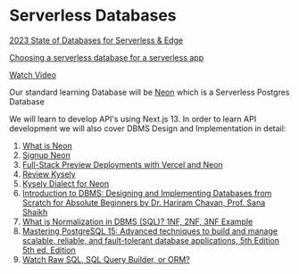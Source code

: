 # Serverless Databases

[2023 State of Databases for Serverless & Edge](https://leerob.io/blog/backend)

[Choosing a serverless database for a serverless app](https://gimenete.net/articles/choosing-serverless-database-for-serverless-app)

[Watch Video](https://www.youtube.com/watch?v=giOwMptqexk)

Our standard learning Database will be [Neon](https://neon.tech/) which is a Serverless Postgres Database

We will learn to develop API's using Next.js 13. In order to learn API development we will also cover DBMS Design and Implementation in detail:

1. [What is Neon](https://neon.tech/docs/introduction/about)
2. [Signup Neon](https://neon.tech/docs/get-started-with-neon/signing-up)
3. [Full-Stack Preview Deployments with Vercel and Neon](https://neon.tech/blog/neon-vercel-integration)
4. [Review Kysely](https://koskimas.github.io/kysely/)
5. [Kysely Dialect for Neon](https://github.com/seveibar/kysely-neon)
6. [Introduction to DBMS: Designing and Implementing Databases from Scratch for Absolute Beginners
by Dr. Hariram Chavan, Prof. Sana Shaikh](https://www.amazon.com/Introduction-DBMS-Designing-Implementing-Databases-ebook/dp/B09ZXGWLHW/ref=sr_1_1)
7. [What is Normalization in DBMS (SQL)? 1NF, 2NF, 3NF Example](
https://www.guru99.com/database-normalization.html)
8. [Mastering PostgreSQL 15: Advanced techniques to build and manage scalable, reliable, and fault-tolerant database applications, 5th Edition 5th ed. Edition](https://www.amazon.com/Mastering-PostgreSQL-techniques-fault-tolerant-applications/dp/1803248343/ref=sr_1_1)
9. [Watch Raw SQL, SQL Query Builder, or ORM?](https://www.youtube.com/watch?v=x1fCJ7sUXCM)



